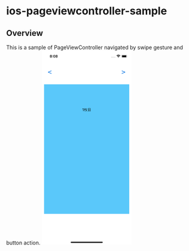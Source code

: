 # ios-pageviewcontroller-sample

## Overview
This is a sample of PageViewController navigated by swipe gesture and button action.
<img src="/ScreenShot1.png" width="240px">
